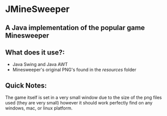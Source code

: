 # JMineSweeper
## A Java implementation of the popular game Minesweeper
## What does it use?:
- Java Swing and Java AWT
- Minesweeper's original PNG's found in the *resources* folder 
## Quick Notes: 
The game itself is set in a very small window due to the size of the png files used (they are very small) however it should work perfectly find on any windows, mac, or linux platform.